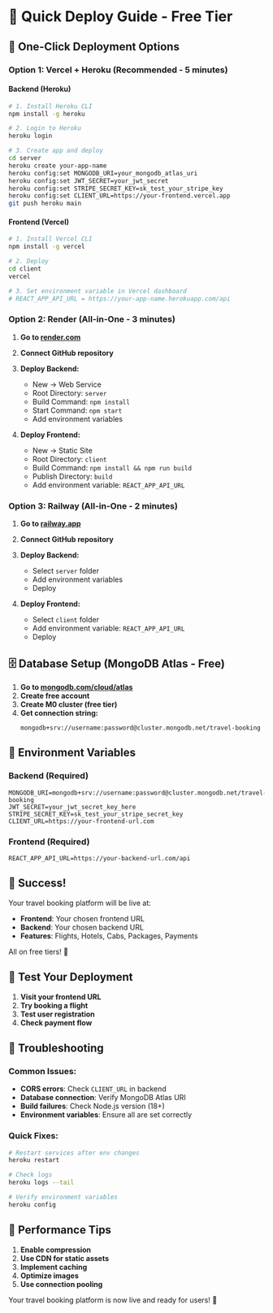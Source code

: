 # 🚀 Quick Deploy Guide - Free Tier

## 🎯 One-Click Deployment Options

### Option 1: Vercel + Heroku (Recommended - 5 minutes)

#### Backend (Heroku)
```bash
# 1. Install Heroku CLI
npm install -g heroku

# 2. Login to Heroku
heroku login

# 3. Create app and deploy
cd server
heroku create your-app-name
heroku config:set MONGODB_URI=your_mongodb_atlas_uri
heroku config:set JWT_SECRET=your_jwt_secret
heroku config:set STRIPE_SECRET_KEY=sk_test_your_stripe_key
heroku config:set CLIENT_URL=https://your-frontend.vercel.app
git push heroku main
```

#### Frontend (Vercel)
```bash
# 1. Install Vercel CLI
npm install -g vercel

# 2. Deploy
cd client
vercel

# 3. Set environment variable in Vercel dashboard
# REACT_APP_API_URL = https://your-app-name.herokuapp.com/api
```

### Option 2: Render (All-in-One - 3 minutes)

1. **Go to [render.com](https://render.com)**
2. **Connect GitHub repository**
3. **Deploy Backend:**
   - New → Web Service
   - Root Directory: `server`
   - Build Command: `npm install`
   - Start Command: `npm start`
   - Add environment variables

4. **Deploy Frontend:**
   - New → Static Site
   - Root Directory: `client`
   - Build Command: `npm install && npm run build`
   - Publish Directory: `build`
   - Add environment variable: `REACT_APP_API_URL`

### Option 3: Railway (All-in-One - 2 minutes)

1. **Go to [railway.app](https://railway.app)**
2. **Connect GitHub repository**
3. **Deploy Backend:**
   - Select `server` folder
   - Add environment variables
   - Deploy

4. **Deploy Frontend:**
   - Select `client` folder
   - Add environment variable: `REACT_APP_API_URL`
   - Deploy

## 🗄️ Database Setup (MongoDB Atlas - Free)

1. **Go to [mongodb.com/cloud/atlas](https://mongodb.com/cloud/atlas)**
2. **Create free account**
3. **Create M0 cluster (free tier)**
4. **Get connection string:**
   ```
   mongodb+srv://username:password@cluster.mongodb.net/travel-booking
   ```

## 🔧 Environment Variables

### Backend (Required)
```
MONGODB_URI=mongodb+srv://username:password@cluster.mongodb.net/travel-booking
JWT_SECRET=your_jwt_secret_key_here
STRIPE_SECRET_KEY=sk_test_your_stripe_secret_key
CLIENT_URL=https://your-frontend-url.com
```

### Frontend (Required)
```
REACT_APP_API_URL=https://your-backend-url.com/api
```

## 🎉 Success!

Your travel booking platform will be live at:
- **Frontend**: Your chosen frontend URL
- **Backend**: Your chosen backend URL
- **Features**: Flights, Hotels, Cabs, Packages, Payments

All on free tiers! 🚀

## 📱 Test Your Deployment

1. **Visit your frontend URL**
2. **Try booking a flight**
3. **Test user registration**
4. **Check payment flow**

## 🔧 Troubleshooting

### Common Issues:
- **CORS errors**: Check `CLIENT_URL` in backend
- **Database connection**: Verify MongoDB Atlas URI
- **Build failures**: Check Node.js version (18+)
- **Environment variables**: Ensure all are set correctly

### Quick Fixes:
```bash
# Restart services after env changes
heroku restart

# Check logs
heroku logs --tail

# Verify environment variables
heroku config
```

## 🚀 Performance Tips

1. **Enable compression**
2. **Use CDN for static assets**
3. **Implement caching**
4. **Optimize images**
5. **Use connection pooling**

Your travel booking platform is now live and ready for users! 🎊
